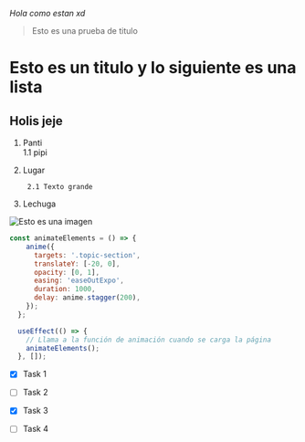 *Hola como estan xd*

> Esto es una prueba de titulo

# Esto es un titulo y lo siguiente es una lista
## Holis jeje

1. Panti    
    1.1 pipi
2. Lugar

        2.1 Texto grande

3. Lechuga

![Esto es una imagen](https://cdn.icon-icons.com/icons2/2107/PNG/512/file_type_vscode_icon_130084.png)


```JavaScript
const animateElements = () => {
    anime({
      targets: '.topic-section',
      translateY: [-20, 0],
      opacity: [0, 1],
      easing: 'easeOutExpo',
      duration: 1000,
      delay: anime.stagger(200),
    });
  };

  useEffect(() => {
    // Llama a la función de animación cuando se carga la página
    animateElements();
  }, []);
```

* [x] Task 1
* [ ] Task 2
* [x] Task 3
* [ ] Task 4



